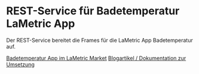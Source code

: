 # REST-Service für Badetemperatur LaMetric App 

Der REST-Service bereitet die Frames für die LaMetric App Badetemperatur auf. 

[Badetemperatur App im LaMetric Market](https://apps.lametric.com/apps/badetemperatur/11891)
[Blogartikel / Dokumentation zur Umsetzung](https://www.christianbachmann.ch/lametric-badetemperatur-app/)

